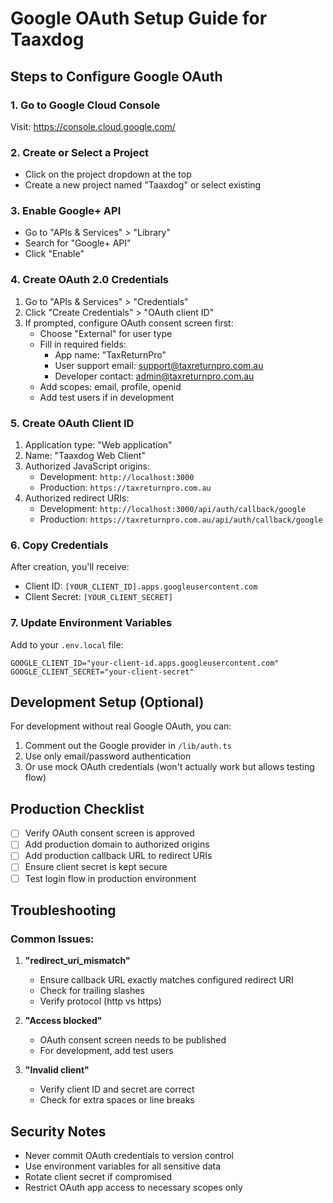 # Google OAuth Setup Guide for Taaxdog

## Steps to Configure Google OAuth

### 1. Go to Google Cloud Console

Visit: https://console.cloud.google.com/

### 2. Create or Select a Project

- Click on the project dropdown at the top
- Create a new project named "Taaxdog" or select existing

### 3. Enable Google+ API

- Go to "APIs & Services" > "Library"
- Search for "Google+ API"
- Click "Enable"

### 4. Create OAuth 2.0 Credentials

1. Go to "APIs & Services" > "Credentials"
2. Click "Create Credentials" > "OAuth client ID"
3. If prompted, configure OAuth consent screen first:
   - Choose "External" for user type
   - Fill in required fields:
     - App name: "TaxReturnPro"
     - User support email: support@taxreturnpro.com.au
     - Developer contact: admin@taxreturnpro.com.au
   - Add scopes: email, profile, openid
   - Add test users if in development

### 5. Create OAuth Client ID

1. Application type: "Web application"
2. Name: "Taaxdog Web Client"
3. Authorized JavaScript origins:
   - Development: `http://localhost:3000`
   - Production: `https://taxreturnpro.com.au`
4. Authorized redirect URIs:
   - Development: `http://localhost:3000/api/auth/callback/google`
   - Production: `https://taxreturnpro.com.au/api/auth/callback/google`

### 6. Copy Credentials

After creation, you'll receive:

- Client ID: `[YOUR_CLIENT_ID].apps.googleusercontent.com`
- Client Secret: `[YOUR_CLIENT_SECRET]`

### 7. Update Environment Variables

Add to your `.env.local` file:

```
GOOGLE_CLIENT_ID="your-client-id.apps.googleusercontent.com"
GOOGLE_CLIENT_SECRET="your-client-secret"
```

## Development Setup (Optional)

For development without real Google OAuth, you can:

1. Comment out the Google provider in `/lib/auth.ts`
2. Use only email/password authentication
3. Or use mock OAuth credentials (won't actually work but allows testing flow)

## Production Checklist

- [ ] Verify OAuth consent screen is approved
- [ ] Add production domain to authorized origins
- [ ] Add production callback URL to redirect URIs
- [ ] Ensure client secret is kept secure
- [ ] Test login flow in production environment

## Troubleshooting

### Common Issues:

1. **"redirect_uri_mismatch"**
   - Ensure callback URL exactly matches configured redirect URI
   - Check for trailing slashes
   - Verify protocol (http vs https)

2. **"Access blocked"**
   - OAuth consent screen needs to be published
   - For development, add test users

3. **"Invalid client"**
   - Verify client ID and secret are correct
   - Check for extra spaces or line breaks

## Security Notes

- Never commit OAuth credentials to version control
- Use environment variables for all sensitive data
- Rotate client secret if compromised
- Restrict OAuth app access to necessary scopes only
